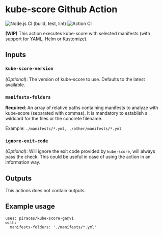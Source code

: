 # kube-score Github Action

![Node.js CI (build, test, lint)](https://github.com/piraces/kube-score-ga/workflows/Node.js%20CI/badge.svg)
![Action CI](https://github.com/piraces/kube-score-ga/workflows/.github/workflows/test-action.yml/badge.svg)

**(WIP)**
This action executes kube-score with selected manifests (with support for YAML, Helm or Kustomize).

## Inputs

### `kube-score-version`

*(Optional)*: The version of kube-score to use. Defaults to the latest available.

### `manifests-folders`

**Required**: An array of relative paths containing manifests to analyze with kube-score (separated with commas). It is mandatory to establish a wildcard for the files or the concrete filename.

Example: `./manifests/*.yml, ./other/manifests/*.yml`

### `ignore-exit-code`

*(Optional)*: Will ignore the exit code provided by `kube-score`, will always pass the check. This could be useful in case of using the action in an information way.

## Outputs

This actions does not contain outputs.

## Example usage
```
uses: piraces/kube-score-ga@v1
with:
  manifests-folders: './manifests/*.yml'
```
